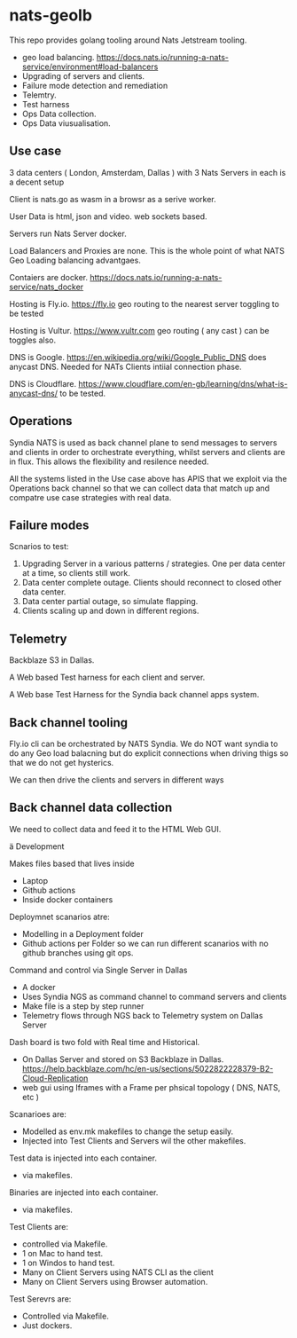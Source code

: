 # nats-geolb

This repo provides golang tooling around Nats Jetstream tooling.

- geo load balancing. https://docs.nats.io/running-a-nats-service/environment#load-balancers
- Upgrading of servers and clients.
- Failure mode detection and remediation
- Telemtry.
- Test harness
- Ops Data collection.
- Ops Data viusualisation.


## Use case

3 data centers ( London, Amsterdam, Dallas ) with 3 Nats Servers in each is a decent setup

Client is nats.go as wasm in a browsr as a serive worker.

User Data is html, json and video. web sockets based.

Servers run Nats Server docker.

Load Balancers and Proxies are none. This is the whole point of what NATS Geo Loading balancing advantgaes.

Contaiers are docker.  https://docs.nats.io/running-a-nats-service/nats_docker

Hosting is Fly.io. https://fly.io geo routing to the nearest server toggling to be tested

Hosting is Vultur. https://www.vultr.com geo routing ( any cast ) can be toggles also.

DNS is Google. https://en.wikipedia.org/wiki/Google_Public_DNS does anycast DNS. Needed for NATs Clients intiial connection phase.

DNS is Cloudflare. https://www.cloudflare.com/en-gb/learning/dns/what-is-anycast-dns/ to be tested.


## Operations

Syndia NATS is used as back channel plane to send messages to servers and clients in order to orchestrate everything, whilst servers and clients are in flux. This allows the flexibility and resilence needed.

All the systems listed in the Use case above has APIS that we exploit via the Operations back channel so that we can collect data that match up and compatre use case strategies with real data.

## Failure modes

Scnarios to test:

1. Upgrading Server in a various patterns / strategies. One per data center at a time, so clients still work.
2. Data center complete outage. Clients should reconnect to closed other data center.
3. Data center partial outage, so simulate flapping.
4. Clients scaling up and down in different regions.


## Telemetry

Backblaze S3 in Dallas. 

A Web based Test harness for each client and server.

A Web base Test Harness for the Syndia back channel apps system.

## Back channel tooling

Fly.io cli can be orchestrated by NATS Syndia. We do NOT want syndia to do any Geo load balacning but do explicit connections when driving thigs so that we do not get hysterics.

We can then drive the clients and servers in different ways

## Back channel data collection

We need to collect data and feed it to the HTML Web GUI.

ä Development

Makes files based that lives inside

- Laptop 
- Github actions
- Inside docker containers

Deploymnet scanarios atre:

- Modelling in a Deployment folder
- Github actions per Folder so we can run different scanarios with no github branches using git ops.

Command and control via Single Server in Dallas

- A docker
- Uses Syndia NGS as command channel to command servers and clients
- Make file is a step by step runner
- Telemetry flows through NGS back to Telemetry system on Dallas Server

Dash board is two fold with Real time and Historical.

- On Dallas Server and stored on S3 Backblaze in Dallas. https://help.backblaze.com/hc/en-us/sections/5022822228379-B2-Cloud-Replication
- web gui using Iframes with a Frame per phsical topology ( DNS, NATS, etc )

Scanarioes are:

- Modelled as env.mk makefiles to change the setup easily.
- Injected into Test Clients and Servers wil the other makefiles.

Test data is injected into each container.

- via makefiles.

Binaries are injected into each container.

- via makefiles.

Test Clients are:
- controlled via Makefile.
- 1 on Mac to hand test.
- 1 on Windos to hand test.
- Many on Client Servers using NATS CLI as the client
- Many on Client Servers using Browser automation.

Test Serevrs are:

- Controlled via Makefile.
- Just dockers.









